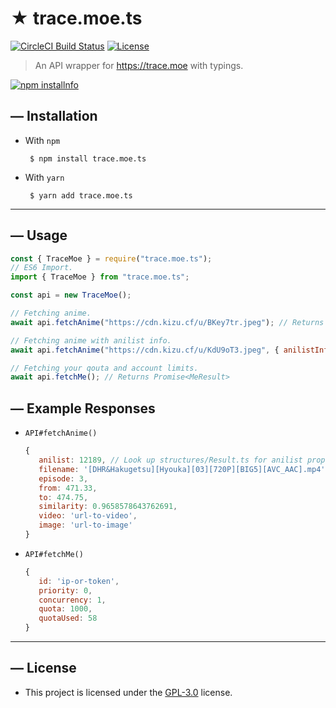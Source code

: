 <!--- TITLE --->
# ★ trace.moe.ts

<!--- BADGES --->
  <a href="https://circleci.com/gh/TheRealKizu/trace.moe.ts/"><img src="https://img.shields.io/circleci/build/github/TheRealKizu/trace.moe.ts?style=flat-square" alt="CircleCI Build Status"/></a>
  <a href="LICENSE"><img src="https://img.shields.io/github/license/TheRealKizu/trace.moe.ts?style=flat-square" alt="License"></a>

<!--- DESCRIPTION --->
  > An API wrapper for https://trace.moe with typings.

  <a href="https://nodei.co/npm/trace.moe.ts/"><img src="https://nodei.co/npm/trace.moe.ts.png?downloads=true" alt="npm installnfo" /></a>

<!--- INSTALLATION --->
## — Installation
   * With `npm`
     ```
      $ npm install trace.moe.ts
     ``` 
   
   * With `yarn`
     ```
      $ yarn add trace.moe.ts
     ``` 

---

<!--- USAGE --->
## — Usage
  ```js    
  const { TraceMoe } = require("trace.moe.ts");
  // ES6 Import.
  import { TraceMoe } from "trace.moe.ts";

  const api = new TraceMoe();

  // Fetching anime.
  await api.fetchAnime("https://cdn.kizu.cf/u/BKey7tr.jpeg"); // Returns Promise<SearchResponse>

  // Fetching anime with anilist info.
  await api.fetchAnime("https://cdn.kizu.cf/u/KdU9oT3.jpeg", { anilistInfo: true });

  // Fetching your qouta and account limits.
  await api.fetchMe(); // Returns Promise<MeResult>
  ```

## — Example Responses

   * `API#fetchAnime()`
      ```js
      {
         anilist: 12189, // Look up structures/Result.ts for anilist properties if anilistInfo is specified.
         filename: '[DHR&Hakugetsu][Hyouka][03][720P][BIG5][AVC_AAC].mp4',
         episode: 3,
         from: 471.33,
         to: 474.75,
         similarity: 0.9658578643762691,
         video: 'url-to-video',
         image: 'url-to-image'
      }
      ```
   * `API#fetchMe()`
      ```js
      {
         id: 'ip-or-token',
         priority: 0,
         concurrency: 1,
         quota: 1000,
         quotaUsed: 58
      }
      ```

---

<!--- LICENSE --->
## — License
   * This project is licensed under the [GPL-3.0](LICENSE) license.